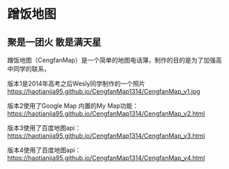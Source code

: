 # 蹭饭地图

## 聚是一团火 散是满天星
蹭饭地图（CengfanMap）是一个简单的地图电话簿，制作的目的是为了加强高中同学的联系，

版本1是2014年高考之后Wesly同学制作的一个照片 <https://haotianjia95.github.io/CengfanMap1314/CengfanMap_v1.jpg>

版本2使用了Google Map 内置的My Map功能：<https://haotianjia95.github.io/CengfanMap1314/CengfanMap_v2.html>

版本3使用了百度地图api：<https://haotianjia95.github.io/CengfanMap1314/CengfanMap_v3.html>

版本4使用了百度地图api：<https://haotianjia95.github.io/CengfanMap1314/CengfanMap_v4.html>
